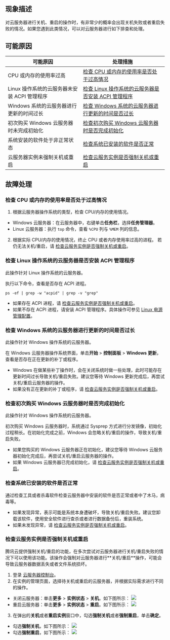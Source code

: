 ## 现象描述
对云服务器进行关机、重启的操作时，有非常少的概率会出现关机失败或者重启失败的情况。如果您遇到此类情况，可以对云服务器进行如下排查和处理。

## 可能原因
<table>
<thead>
  <tr>
    <th>可能原因</th>
    <th>处理措施</th>
  </tr>
</thead>
<tbody>
  <tr>
    <td>CPU 或内存的使用率过高</td>
    <td ><a href="#tcpPacketLoss"> 检查 CPU 或内存的使用率是否处于过高情况</a></td>
  </tr>
  <tr>
    <td>Linux 操作系统的云服务器未安装 ACPI 管理程序</td>
    <td><a href="#CheckNetworkLink"> 检查 Linux 操作系统的云服务器是否安装 ACPI 管理程序</a></td>
  </tr>
  <tr>
    <td>Windows 系统的云服务器进行更新的时间过长</td>
    <td><a href="#CheckServer">检查 Windows 系统的云服务器进行更新的时间是否过长</a></td>
  </tr>
  <tr>
    <td>初次购买 Windows 云服务器时未完成初始化</td>
    <td><a href="#CheckOtherProblems">检查初次购买 Windows 云服务器时是否完成初始化</a></td>
  </tr>
  <tr>
    <td>系统安装的软件处于非正常状态</td>
    <td><a href="#CheckOtherProblems1">检查系统已安装的软件是否正常</a></td>
  </tr>
  <tr>
    <td>云服务器实例未强制关机或重启</td>
    <td><a href="#MandatoryShutdownOrRestart">检查云服务实例是否强制关机或重启</a></td>
  </tr>
</tbody>
</table>

## 故障处理

### 检查 CPU 或内存的使用率是否处于过高情况[](id:tcpPacketLoss)

1. 根据云服务器操作系统的类型，检查 CPU/内存的使用情况。
 - Windows 云服务器：在云服务器中，右键单击**任务栏**，选择**任务管理器**。
 - Linux 云服务器：执行 `top` 命令，查看 `%CPU` 列与 `%MEM` 列的信息。
2. 根据实际 CPU/内存的使用情况，终止 CPU 或者内存使用率过高的进程。
若仍无法关机/重启，请 [检查云服务实例是否强制关机或重启](#MandatoryShutdownOrRestart)。

### 检查 Linux 操作系统的云服务器是否安装 ACPI 管理程序[](id:CheckNetworkLink)


<dx-alert infotype="explain" title="">
此操作针对 Linux 操作系统的云服务器。
</dx-alert>


执行以下命令，查看是否存在 ACPI 进程。
```
ps -ef | grep -w "acpid" | grep -v "grep"
```
 -  如果存在 ACPI 进程，请 [检查云服务实例是否强制关机或重启](#MandatoryShutdownOrRestart)。
 -  如果不存在 ACPI 进程，请安装 ACPI 管理程序。具体操作可参见 [Linux 电源管理配置](https://cloud.tencent.com/document/product/213/2129)。


### 检查 Windows 系统的云服务器进行更新的时间是否过长[](id:CheckServer)


<dx-alert infotype="explain" title="">
此操作针对 Windows 操作系统的云服务器。
</dx-alert>


在 Windows 云服务器操作系统界面，单击**开始** > **控制面板** > **Windows 更新**，查看是否存在正在更新的补丁或程序。
- Windows 在做某些补丁操作时，会在关闭系统时做一些处理，此时可能存在更新时间过长导致关机/重启失败。建议您等待 Windows 更新完成后，再尝试关机/重启云服务器的操作。
- 如果没有正在更新的补丁或程序，请 [检查云服务实例是否强制关机或重启](#MandatoryShutdownOrRestart)。


### 检查初次购买 Windows 云服务器时是否完成初始化[](id:CheckOtherProblems)


<dx-alert infotype="explain" title="">
此操作针对 Windows 操作系统的云服务器。
</dx-alert>


初次购买 Windows 云服务器时，系统通过 Sysprep 方式进行分发镜像，初始化过程稍长。在初始化完成之前，Windows 会忽略关机/重启的操作，导致关机/重启失败。
- 如果您购买的 Windows 云服务器正在初始化，建议您等待 Windows 云服务器初始化完成后，再尝试关机/重启云服务器的操作。
- 如果 Windows 云服务器已完成初始化，请 [检查云服务实例是否强制关机或重启](#MandatoryShutdownOrRestart)。

###  检查系统已安装的软件是否正常[](id:CheckOtherProblems1)
 
通过检查工具或者杀毒软件检查云服务器中安装的软件是否正常或者中了木马，病毒等。
- 如果发现异常，表示可能是系统本身遭破坏，导致关机/重启失败。建议您卸载该软件，使用安全软件进行查杀或者进行数据备份后，重装系统。
- 如果未发现异常，请 [检查云服务实例是否强制关机或重启](#MandatoryShutdownOrRestart)。


### 检查云服务实例是否强制关机或重启[](id:MandatoryShutdownOrRestart)

<dx-alert infotype="notice" title="">
腾讯云提供强制关机/重启的功能，在多次尝试对云服务器进行关机/重启失败的情况下可以使用该功能。该操作会强制对云服务器进行**关机/重启**操作，可能会导致云服务器数据丢失或者文件系统损坏。
</dx-alert>


1. 登录 [云服务器控制台](https://console.cloud.tencent.com/cvm/index)。
2. 在实例的管理页面，选择待关机或重启的云服务器，并根据实际需求进行不同的操作。
 - 关闭云服务器：单击**更多** > **实例状态** > **关机**。如下图所示：
![](https://main.qcloudimg.com/raw/4e7f90adcd5ad6a6d20662d7f6175c75.png)
 - 重启云服务器：单击**更多** > **实例状态** > **重启**。如下图所示：
![](https://main.qcloudimg.com/raw/82d53e778c44a59335de072bc3fac6a2.png)
3. 在弹出的**关机**或者**重启实例**窗口中，勾选**强制关机**或者**强制重启**，单击**确定**。
 - 勾选**强制关机**，如下图所示：
 ![](https://main.qcloudimg.com/raw/19f7acc446ae4e33c64b198a895f78dc.png)
 - 勾选**强制重启**，如下图所示：
 ![](https://main.qcloudimg.com/raw/64a7ada7a0ab4dd8cfbcb43f528257a1.png)


